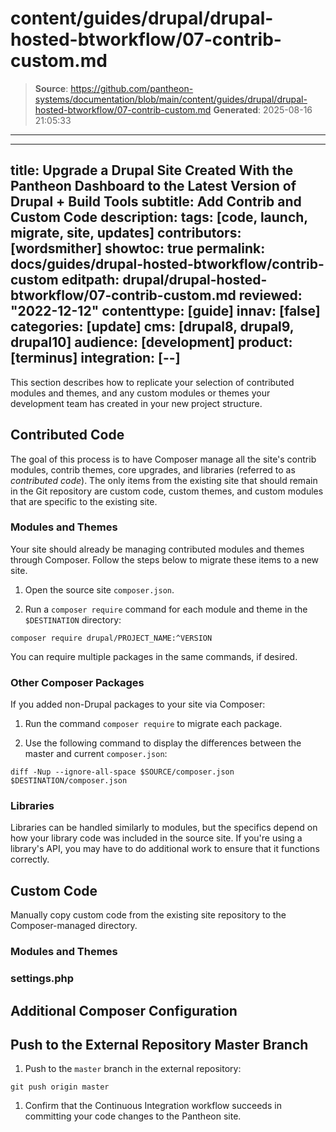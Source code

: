 # content/guides/drupal/drupal-hosted-btworkflow/07-contrib-custom.md

> **Source**: https://github.com/pantheon-systems/documentation/blob/main/content/guides/drupal/drupal-hosted-btworkflow/07-contrib-custom.md
> **Generated**: 2025-08-16 21:05:33

---

---
title: Upgrade a Drupal Site Created With the Pantheon Dashboard to the Latest Version of Drupal + Build Tools
subtitle: Add Contrib and Custom Code
description: 
tags: [code, launch, migrate, site, updates]
contributors: [wordsmither]
showtoc: true
permalink: docs/guides/drupal-hosted-btworkflow/contrib-custom
editpath: drupal/drupal-hosted-btworkflow/07-contrib-custom.md
reviewed: "2022-12-12"
contenttype: [guide]
innav: [false]
categories: [update]
cms: [drupal8, drupal9, drupal10]
audience: [development]
product: [terminus]
integration: [--]
---

This section describes how to replicate your selection of contributed modules and themes, and any custom modules or themes your development team has created in your new project structure.

## Contributed Code

The goal of this process is to have Composer manage all the site's contrib modules, contrib themes, core upgrades, and libraries (referred to as *contributed code*). The only items from the existing site that should remain in the Git repository are custom code, custom themes, and custom modules that are specific to the existing site.

### Modules and Themes

Your site should already be managing contributed modules and themes through Composer. Follow the steps below to migrate these items to a new site.

1. Open the source site `composer.json`.

1. Run a `composer require` command for each module and theme in the `$DESTINATION` directory:

  ```bash{promptUser: user}
  composer require drupal/PROJECT_NAME:^VERSION
  ```

You can require multiple packages in the same commands, if desired.

### Other Composer Packages

If you added non-Drupal packages to your site via Composer:

1. Run the command `composer require` to migrate each package.

1. Use the following command to display the differences between the master and current `composer.json`:

  ```bash{promptUser: user}
  diff -Nup --ignore-all-space $SOURCE/composer.json $DESTINATION/composer.json
  ```

### Libraries

Libraries can be handled similarly to modules, but the specifics depend on how your library code was included in the source site. If you're using a library's API, you may have to do additional work to ensure that it functions correctly.

## Custom Code

Manually copy custom code from the existing site repository to the Composer-managed directory.

### Modules and Themes

<Partial file="drupal/custom-modules-themes-no-docroot.md" />

### settings.php

<Partial file="drupal/custom-settings-no-docroot.md" />

## Additional Composer Configuration

<Partial file="drupal/composer-config.md" />

## Push to the External Repository Master Branch

1. Push to the `master` branch in the external repository:

  ```bash{promptUser: user}
  git push origin master
  ```

1. Confirm that the Continuous Integration workflow succeeds in committing your code changes to the Pantheon site.
